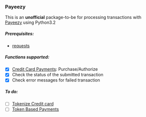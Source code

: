 ### Payeezy

This is an **unofficial** package-to-be for processing transactions with [Payeezy](https://developer.payeezy.com/) using Python3.2

##### Prerequisites:
* [requests](https://github.com/kennethreitz/requests)

##### Functions supported:
- [x] [Credit Card Payments](https://developer.payeezy.com/creditcardpayment/apis/post/transactions): Purchase/Authorize
- [x] Check the status of the submitted transaction
- [x] Check error messages for failed transaction

##### To do:
- [ ] [Tokenize Credit card](https://developer.payeezy.com/tokenizedtreditcardpost/apis/post/transactions/tokens-1)
- [ ] [Token Based Payments](https://developer.payeezy.com/tokenbasedpayments/apis/post/transactions)
